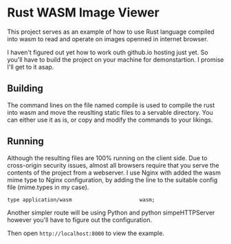 # Rust WASM Image Viewer

This project serves as an example of how to use Rust language compiled into wasm to read and operate on images openned in internet browser.

I haven't figured out yet how to work outh github.io hosting just yet. So you'll have to build the project on your machine for demonstartion. I promise I'll get to it asap.

## Building

The command lines on the file named compile is used to compile the rust into wasm and move the reuslting static files to a servable directory. You can either use it as is, or copy and modify the commands to your likings.

## Running

Although the resulting files are 100% running on the client side. Due to cross-origin security issues, almost all browsers require that you serve the contents of the project from a webserver. I use Nginx with added the wasm mime type to Nginx configuration, by adding the line to the suitable config file (mime.types in my case).
```
type application/wasm                      wasm;
```
Another simpler route will be using Python and python simpeHTTPServer however you'll have to figure out the configuration.

Then open `http://localhost:8000` to view the example.